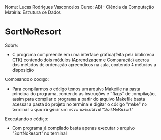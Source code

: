 Nome: Lucas Rodrigues Vasconcelos
Curso: ABI - Ciência da Computação
Matéria: Estrutura de Dados

# SortNoResort

Sobre:

- O programa compreende em uma interface gráfica(feita pela biblioteca GTK) contendo dois módulos (Aprendizagem e Comparação) acerca dos
    métodos de ordenação apreendidos na aula, contendo 4 métodos a disposição

Compilando o código:

- Para compilarmos o código temos um arquivo Makefile na pasta principal do programa, contendo as
  instruções e "flags" de compilação, assim para compilar o programa a partir do arquivo Makefile
  basta acessar a pasta do projeto no terminal e digitar o código "make" no terminal, o que irá gerar 
  um novo executável "SortNoResort"

Executando o código:

- Com programa já compilado basta apenas executar o arquivo "SortNoResort" no terminal


